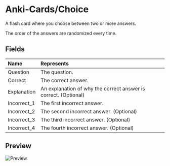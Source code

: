 # Anki-Cards/Choice
A flash card where you choose between two or more answers.

The order of the answers are randomized every time.

## Fields

|Name|Represents|
|:--|:--|
|Question|The question.|
|Correct|The correct answer.|
|Explanation|An explanation of why the correct answer is correct. (Optional)|
|Incorrect_1|The first incorrect answer.|
|Incorrect_2|The second incorrect answer. (Optional)|
|Incorrect_3|The third incorrect answer. (Optional)|
|Incorrect_4|The fourth incorrect answer. (Optional)|

## Preview

![Preview](https://github.com/eth-p/Anki-Cards/raw/master/Choice/Preview.png)
